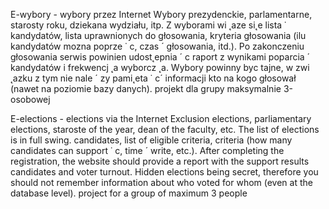E-wybory - wybory przez Internet
Wybory prezydenckie, parlamentarne, starosty roku, dziekana wydziału, itp. Z wyborami wi ˛aze si˛e lista ˙
kandydatów, lista uprawnionych do głosowania, kryteria głosowania (ilu kandydatów mozna poprze ˙ c, czas ´
głosowania, itd.). Po zakonczeniu głosowania serwis powinien udost˛epnia ´ c raport z wynikami poparcia ´
kandydatów i frekwencj ˛a wyborcz ˛a. Wybory powinny byc tajne, w zwi ˛azku z tym nie nale ´ zy pami˛eta ˙ c´
informacji kto na kogo głosował (nawet na poziomie bazy danych).
projekt dla grupy maksymalnie 3-osobowej

E-elections - elections via the Internet
Exclusion elections, parliamentary elections, staroste of the year, dean of the faculty, etc. The list of elections is in full swing.
candidates, list of eligible criteria, criteria (how many candidates can support ˙ c, time ´
write, etc.). After completing the registration, the website should provide a report with the support results
candidates and voter turnout. Hidden elections being secret, therefore you should not remember
information about who voted for whom (even at the database level).
project for a group of maximum 3 people

